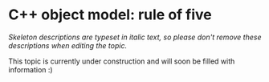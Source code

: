 # C++ object model: rule of five

_Skeleton descriptions are typeset in italic text,_
_so please don't remove these descriptions when editing the topic._

This topic is currently under construction and will soon be filled with information :)
